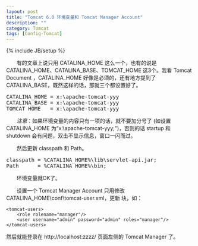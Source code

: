 ```yaml
---
layout: post
title: "Tomcat 6.0 环境变量和 Tomcat Manager Account"
description: ""
category: Tomcat
tags: [Config-Tomcat]
---
```

{% include JB/setup %}

　　有的文章上说只用 CATALINA_HOME 这么一个，也有的说是 CATALINA_HOME、CATALINA_BASE、TOMCAT_HOME 这3个。我看 Tomcat Document ，CATALINA_HOME 好像是必须的，还有地方提到了 CATALINA_BASE，既然这样的话，那就三个都设置好了。

<pre class="prettyprint linenums">
CATALINA_HOME = x:\apache-tomcat-yyy  
CATALINA_BASE = x:\apache-tomcat-yyy  
TOMCAT_HOME   = x:\apache-tomcat-yyy 
</pre>
     
　　_注意_：如果环境变量的内容只有一项的话，就不要加分号了 (如设置 CATALINA_HOME 为“x:\apache-tomcat-yyy;")，否则的话 startup 和 shutdown 会有问题，双击不显示信息，窗口一闪而过。

　　然后更新 classpath 和 Path。

<pre class="prettyprint linenums">
classpath = %CATALINA_HOME%\lib\servlet-api.jar;  
Path      = %CATALINA_HOME%\bin;
</pre>
        
　　环境变量就OK了。

　　设置一个 Tomcat Manager Account 只用修改 CATALINA_HOME\conf\tomcat-user.xml，更新 <tomcat-users></tomcat-users> 块，如：

	<tomcat-users>  
		<role rolename="manager"/>   
		<user username="admin" password="admin" roles="manager"/>  
	</tomcat-users>

然后就能登录在 http://localhost:zzzz/ 页面左侧的 Tomcat Manager 了。